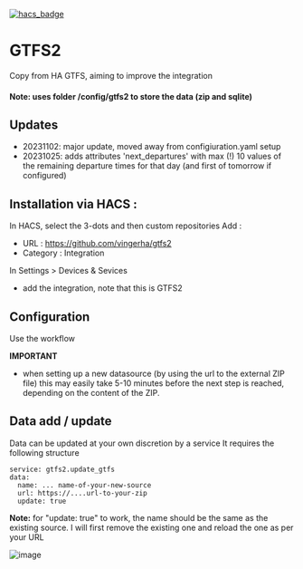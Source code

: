 [![hacs_badge](https://img.shields.io/badge/HACS-Default-orange.svg)](https://github.com/custom-components/hacs)

# GTFS2
Copy from HA GTFS, aiming to improve the integration

<h4> Note: uses folder /config/gtfs2 to store the data (zip and sqlite)</h4>

## Updates
- 20231102: major update, moved away from configiuration.yaml setup 
- 20231025: adds attributes 'next_departures' with max (!) 10 values of the remaining departure times for that day (and first of tomorrow if configured)

## Installation via HACS :

In  HACS, select the 3-dots and then custom repositories
Add :
- URL : https://github.com/vingerha/gtfs2
- Category : Integration

In Settings > Devices & Sevices
- add the integration, note that this is GTFS2

## Configuration
Use the workflow

**IMPORTANT**
- when setting up a new datasource (by using the url to the external ZIP file) this may easily take 5-10 minutes before the next step is reached, depending on the content of the ZIP.

## Data add / update
Data can be updated at your own discretion by a service
It requires the following structure
```
service: gtfs2.update_gtfs
data:
  name: ... name-of-your-new-source
  url: https://....url-to-your-zip
  update: true
```
**Note:** for "update: true" to work, the name should be the same as the existing source. I will first remove the existing one and reload the one as per your URL

![image](https://github.com/vingerha/gtfs2/assets/44190435/496742cc-e0b2-4120-af51-1587e8ee6fa4)



